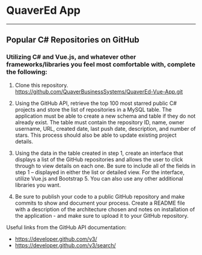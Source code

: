 # QuaverEd App
---

## Popular C# Repositories on GitHub

### Utilizing C# and Vue.js, and whatever other frameworks/libraries you feel most comfortable with, complete the following: 

1. Clone this repository. https://github.com/QuaverBusinessSystems/QuaverEd-Vue-App.git

2. Using the GitHub API, retrieve the top 100 most starred public C# projects and store the list of repositories in a MySQL table. The application must be able to create a new schema and table if they do not already exist. The table must contain the repository ID, name, owner username, URL, created date, last push date, description, and number of stars. This process should also be able to update existing project details. 

3. Using the data in the table created in step 1, create an interface that displays a list of the GitHub repositories and allows the user to click through to view details on each one. Be sure to include all of the fields in step 1 – displayed in either the list or detailed view. For the interface, utilize Vue.js and Bootstrap 5. You can also use any other additional libraries you want.

4. Be sure to publish your code to a public GitHub repository and make commits to show and document your process. Create a README file with a description of the architecture chosen and notes on installation of the application - and make sure to upload it to your GitHub repository.


Useful links from the GitHub API documentation: 
- https://developer.github.com/v3/ 
- https://developer.github.com/v3/search/ 
